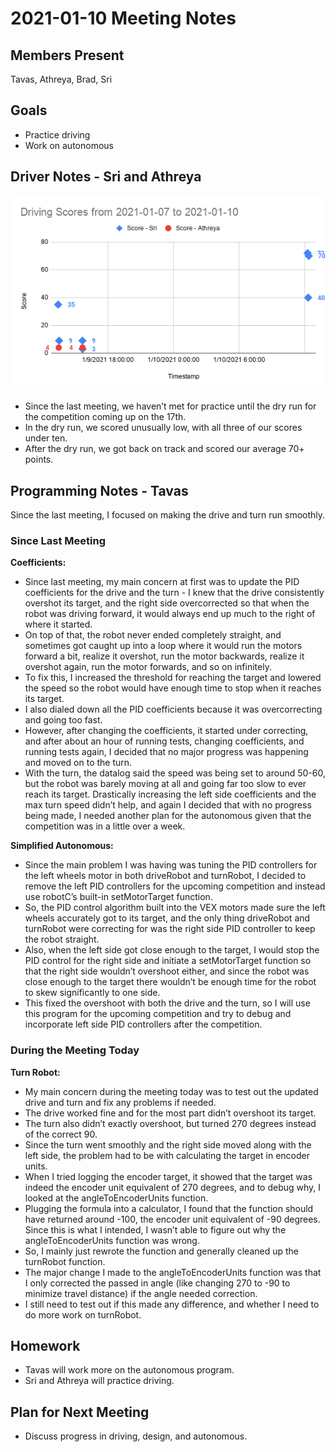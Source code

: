 # 2021-01-10 Meeting Notes

## Members Present  
Tavas, Athreya, Brad, Sri

## Goals  
- Practice driving
- Work on autonomous

## Driver Notes - Sri and Athreya

![Graph](../data/2021-01-10-driving-log.png)

- Since the last meeting, we haven’t met for practice until the dry run for the competition coming up on the 17th. 
- In the dry run, we scored unusually low, with all three of our scores under ten. 
- After the dry run, we got back on track and scored our average 70+ points. 

## Programming Notes - Tavas

Since the last meeting, I focused on making the drive and turn run smoothly.

### Since Last Meeting

**Coefficients:**

- Since last meeting, my main concern at first was to update the PID coefficients for the drive and the turn - I knew that the drive consistently overshot its target, and the right side overcorrected so that when the robot was driving forward, it would always end up much to the right of where it started.
- On top of that, the robot never ended completely straight, and sometimes got caught up into a loop where it would run the motors forward a bit, realize it overshot, run the motor backwards, realize it overshot again, run the motor forwards, and so on infinitely.
- To fix this, I increased the threshold for reaching the target and lowered the speed so the robot would have enough time to stop when it reaches its target.
- I also dialed down all the PID coefficients because it was overcorrecting and going too fast. 
- However, after changing the coefficients, it started under correcting, and after about an hour of running tests, changing coefficients, and running tests again, I decided that no major progress was happening and moved on to the turn.
- With the turn, the datalog said the speed was being set to around 50-60, but the robot was barely moving at all and going far too slow to ever reach its target. Drastically increasing the left side coefficients and the max turn speed didn’t help, and again I decided that with no progress being made, I needed another plan for the autonomous given that the competition was in a little over a week.

**Simplified Autonomous:**

- Since the main problem I was having was tuning the PID controllers for the left wheels motor in both driveRobot and turnRobot, I decided to remove the left PID controllers for the upcoming competition and instead use robotC’s built-in setMotorTarget function.
- So, the PID control algorithm built into the VEX motors made sure the left wheels accurately got to its target, and the only thing driveRobot and turnRobot were correcting for was the right side PID controller to keep the robot straight.
- Also, when the left side got close enough to the target, I would stop the PID control for the right side and initiate a setMotorTarget function so that the right side wouldn’t overshoot either, and since the robot was close enough to the target there wouldn’t be enough time for the robot to skew significantly to one side.
- This fixed the overshoot with both the drive and the turn, so I will use this program for the upcoming competition and try to debug and incorporate left side PID controllers after the competition.

### During the Meeting Today

**Turn Robot:**

- My main concern during the meeting today was to test out the updated drive and turn and fix any problems if needed.
- The drive worked fine and for the most part didn’t overshoot its target.
- The turn also didn’t exactly overshoot, but turned 270 degrees instead of the correct 90.
- Since the turn went smoothly and the right side moved along with the left side, the problem had to be with calculating the target in encoder units.
- When I tried logging the encoder target, it showed that the target was indeed the encoder unit equivalent of 270 degrees, and to debug why, I looked at the angleToEncoderUnits function.
- Plugging the formula into a calculator, I found that the function should have returned around -100, the encoder unit equivalent of -90 degrees. Since this is what I intended, I wasn’t able to figure out why the angleToEncoderUnits function was wrong.
- So, I mainly just rewrote the function and generally cleaned up the turnRobot function.
- The major change I made to the angleToEncoderUnits function was that I only corrected the passed in angle (like changing 270 to -90 to minimize travel distance) if the angle needed correction.
- I still need to test out if this made any difference, and whether I need to do more work on turnRobot.


## Homework  
- Tavas will work more on the autonomous program.
- Sri and Athreya will practice driving.

## Plan for Next Meeting  
- Discuss progress in driving, design, and autonomous.

